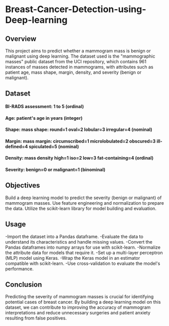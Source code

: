 # Breast-Cancer-Detection-using-Deep-learning

## Overview
This project aims to predict whether a mammogram mass is benign or malignant using deep learning. The dataset used is the "mammographic masses" public dataset from the UCI repository, which contains 961 instances of masses detected in mammograms, with attributes such as patient age, mass shape, margin, density, and severity (benign or malignant).

## Dataset
#### BI-RADS assessment: 1 to 5 (ordinal)
#### Age: patient's age in years (integer)
#### Shape: mass shape: round=1 oval=2 lobular=3 irregular=4 (nominal)
#### Margin: mass margin: circumscribed=1 microlobulated=2 obscured=3 ill-defined=4 spiculated=5 (nominal)
#### Density: mass density high=1 iso=2 low=3 fat-containing=4 (ordinal)
#### Severity: benign=0 or malignant=1 (binominal)

## Objectives
Build a deep learning model to predict the severity (benign or malignant) of mammogram masses.
Use feature engineering and normalization to prepare the data.
Utilize the scikit-learn library for model building and evaluation.
## Usage
-Import the dataset into a Pandas dataframe.
-Evaluate the data to understand its characteristics and handle missing values.
-Convert the Pandas dataframes into numpy arrays for use with scikit-learn.
-Normalize the attribute data for models that require it.
-Set up a multi-layer perceptron (MLP) model using Keras.
-Wrap the Keras model in an estimator compatible with scikit-learn.
-Use cross-validation to evaluate the model's performance.

## Conclusion
Predicting the severity of mammogram masses is crucial for identifying potential cases of breast cancer. By building a deep learning model on this dataset, we can contribute to improving the accuracy of mammogram interpretations and reduce unnecessary surgeries and patient anxiety resulting from false positives.
